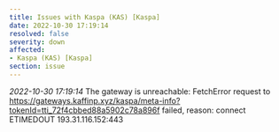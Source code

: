 ```yaml
---
title: Issues with Kaspa (KAS) [Kaspa]
date: 2022-10-30 17:19:14
resolved: false
severity: down
affected:
- Kaspa (KAS) [Kaspa]
section: issue
---
```


*2022-10-30 17:19:14* The gateway is unreachable: FetchError request to https://gateways.kaffinp.xyz/kaspa/meta-info?tokenId=tti_72f4cbbed88a5902c78a896f failed, reason: connect ETIMEDOUT 193.31.116.152:443
